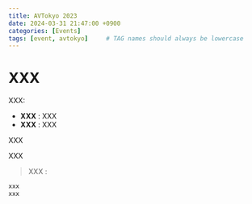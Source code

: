 ```yaml
---
title: AVTokyo 2023
date: 2024-03-31 21:47:00 +0900
categories: [Events]
tags: [event, avtokyo]     # TAG names should always be lowercase
---
```


# XXX

XXX:
- **XXX** :  XXX
- **XXX** : XXX

XXX

XXX

> XXX :


```bash
xxx
xxx
```